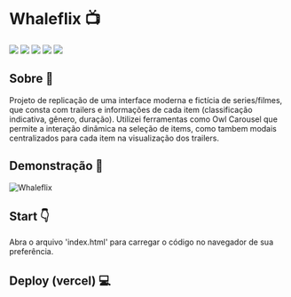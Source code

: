 # Whaleflix :tv:

<p float="left">
<img src="https://img.shields.io/badge/HTML5-E34F26?style=for-the-badge&logo=html5&logoColor=white"/>
<img src="https://img.shields.io/badge/CSS3-1572B6?style=for-the-badge&logo=css3&logoColor=white"/>
<img src="https://img.shields.io/badge/JavaScript-323330?style=for-the-badge&logo=javascript&logoColor=F7DF1E"/>
<img src="https://img.shields.io/badge/jQuery-0769AD?style=for-the-badge&logo=jquery&logoColor=white"/>
<img src="https://img.shields.io/badge/Bootstrap-563D7C?style=for-the-badge&logo=bootstrap&logoColor=white"/>

<p/>

## Sobre :page_with_curl:

Projeto de replicação de uma interface moderna e fictícia de series/filmes, que consta com trailers e informações de cada item (classificação indicativa, gênero, duração).
Utilizei ferramentas como Owl Carousel que permite a interação dinâmica na seleção de items, como tambem modais centralizados para cada item na visualização dos trailers.

## Demonstração :movie_camera:

![Whaleflix](https://media.giphy.com/media/R9wjl5UbzUd68ustVI/giphy.gif)

## **Start** 👇

Abra o arquivo 'index.html' para carregar o código no navegador de sua preferência.

## Deploy (vercel) :computer:

[]()
